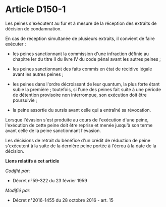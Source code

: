 # Article D150-1

Les peines s'exécutent au fur et à mesure de la réception des extraits de décision de condamnation.

En cas de réception simultanée de plusieurs extraits, il convient de faire exécuter :

- les peines sanctionnant la commission d'une infraction définie au chapitre Ier du titre II du livre IV du code pénal avant
les autres peines ; 

- les peines sanctionnant des faits commis en état de récidive légale avant les autres peines ; 

- les peines dans l'ordre décroissant de leur quantum, la plus forte étant subie la première ; toutefois, si l'une des peines
fait suite à une période de détention provisoire non interrompue, son exécution doit être poursuivie ;

- la peine assortie du sursis avant celle qui a entraîné sa révocation.

Lorsque l'évasion s'est produite au cours de l'exécution d'une peine, l'exécution de cette peine doit être reprise et menée
jusqu'à son terme avant celle de la peine sanctionnant l'évasion.

Les décisions de retrait du bénéfice d'un crédit de réduction de peine s'exécutent à la suite de la dernière peine portée à
l'écrou à la date de la décision.

**Liens relatifs à cet article**

_Codifié par_:

  - Décret n°59-322 du 23 février 1959

_Modifié par_:

  - Décret n°2016-1455 du 28 octobre 2016 - art. 15
